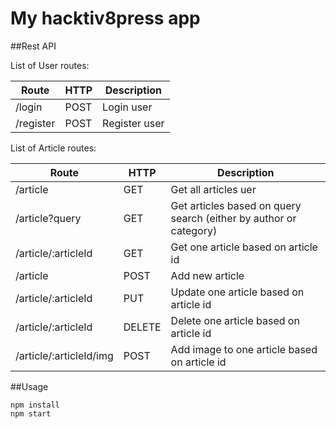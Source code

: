 # My  hacktiv8press app

##Rest API

List of User routes:

| **Route** | **HTTP** | **Description**|
|-----------|----------|----------------|
| /login     | POST     | Login user    |
| /register  | POST     | Register user |

List of Article routes:

| **Route**               | **HTTP** | **Description**|
|-------------------------|----------|----------------|
| /article                |   GET    | Get all articles uer                                              |
| /article?query          |    GET   | Get articles based on query search (either by author or category) |
| /article/:articleId     |    GET   | Get one article based on article id                               |
| /article                |   POST   | Add new article                                                   |
| /article/:articleId     |    PUT   | Update one article based on article id                            |
| /article/:articleId     |  DELETE  | Delete one article based on article id                            |
| /article/:articleId/img |   POST   | Add image to one article based on article id                      |

##Usage

```npm
npm install
npm start
```